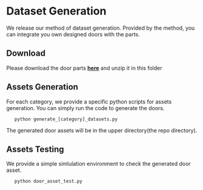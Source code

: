 # Dataset Generation
We release our method of dataset generation. Provided by the method, you can integrate you own designed doors with the parts.

## Download
Please download the door parts [**here**](https://drive.google.com/uc?export=download&id=1veSBW7lOcL17k8RujcrEOnGubTSXLxGl) and unzip it in this folder

## Assets Generation
For each category, we provide a specific python scripts for assets generation. You can simply run the code to generate the doors.
```shell
   python generate_[category]_datasets.py
```

The generated door assets will be in the upper directory(the repo directory).

## Assets Testing
We provide a simple simlulation environment to check the generated door asset.
```shell
   python door_asset_test.py
```